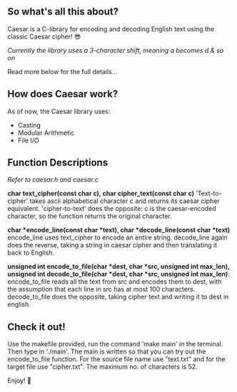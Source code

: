 ## So what's all this about?
Caesar is a C-library for encoding and decoding English text using the classic Caesar cipher! :sunglasses:

*Currently the library uses a 3-character shift, meaning a becomes d & so on*

Read more below for the full details...

## How does Caesar work?
As of now, the Caesar library uses:
* Casting
* Modular Arithmetic
* File I/O


## Function Descriptions
*Refer to caesar.h and caesar.c*

**char text_cipher(const char c), char cipher_text(const char c)** 
'Text-to-cipher' takes ascii alphabetical character c and returns its caesar cipher equivalent. 'cipher-to-text' does the opposite: c is the caesar-encoded character, so the function returns the original character.

**char \*encode_line(const char \*text), char \*decode_line(const char \*text)**
encode_line uses text_cipher to encode an entire string. decode_line again does the reverse, taking a string in caesar cipher and then translating it back to English.

**unsigned int encode_to_file(char \*dest, char \*src, unsigned int max_len), unsigned int decode_to_file(char \*dest, char \*src, unsigned int max_len)**:
encode_to_file reads all the text from src and encodes them to dest, with the assumption that each line in src has at most 100 characters. decode_to_file does the opposite, taking cipher text and writing it to dest in english.

## Check it out!
Use the makefile provided, run the command 'make main' in the terminal. Then type in './main'. The main is written so that you can try out the encode_to_file function. For the source file name use "text.txt" and for the target file use "cipher.txt". The maximum no. of characters is 52.

Enjoy! :tada:

